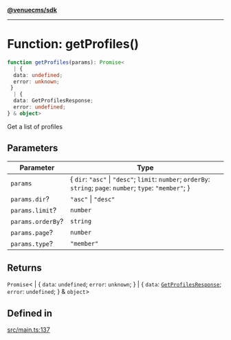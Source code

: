 [**@venuecms/sdk**](../Index.md)

***

# Function: getProfiles()

```ts
function getProfiles(params): Promise<
  | {
  data: undefined;
  error: unknown;
 }
  | {
  data: GetProfilesResponse;
  error: undefined;
} & object>
```

Get a list of profiles

## Parameters

| Parameter | Type |
| ------ | ------ |
| `params` | \{ `dir`: `"asc"` \| `"desc"`; `limit`: `number`; `orderBy`: `string`; `page`: `number`; `type`: `"member"`; \} |
| `params.dir`? | `"asc"` \| `"desc"` |
| `params.limit`? | `number` |
| `params.orderBy`? | `string` |
| `params.page`? | `number` |
| `params.type`? | `"member"` |

## Returns

`Promise`\<
  \| \{
  `data`: `undefined`;
  `error`: `unknown`;
 \}
  \| \{
  `data`: [`GetProfilesResponse`](../type-aliases/GetProfilesResponse.md);
  `error`: `undefined`;
 \} & `object`\>

## Defined in

[src/main.ts:137](https://github.com/venuecms/sdk/blob/5ffcc8d3f9c61b78cab459f936084b3f631fac13/src/main.ts#L137)
